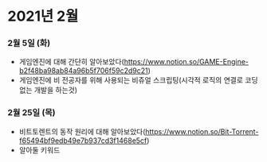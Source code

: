 # 2021년 2월

### 2월 5일 (화)

* 게임엔진에 대해 간단히 알아보았다(https://www.notion.so/GAME-Engine-b2f48ba98ab84a96b5f706f59c2d9c21)
* 게임엔진에 비 전공자를 위해 사용되는 비쥬얼 스크립팅(시각적 로직의 연결로 코딩없는 개발을 하는것)

### 2월 25일 (목)

* 비트토렌트의 동작 원리에 대해 알아보았다(https://www.notion.so/Bit-Torrent-f65494bf9edb49e7b937cd3f1468e5cf)
* 알아둘 키워드 
